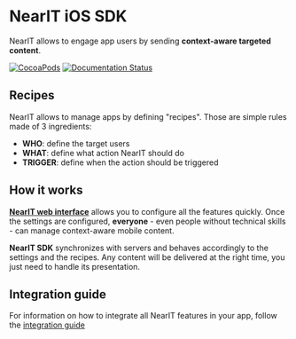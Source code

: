 # NearIT iOS SDK

NearIT allows to engage app users by sending **context-aware targeted content**.

[![CocoaPods](https://img.shields.io/cocoapods/v/NearITSDKSwift.svg)](https://cocoapods.org/pods/NearITSDKSwift)
[![Documentation Status](https://img.shields.io/badge/docs-visit-brightgreen.svg)](https://docs.nearit.com/ios/installation/)

## Recipes

NearIT allows to manage apps by defining "recipes". Those are simple rules made of 3 ingredients:

* **WHO**: define the target users
* **WHAT**: define what action NearIT should do
* **TRIGGER**: define when the action should be triggered

## How it works

[**NearIT web interface**](https://go.nearit.com/) allows you to configure all the features quickly.
Once the settings are configured, **everyone** - even people without technical skills - can manage context-aware mobile content.

**NearIT SDK** synchronizes with servers and behaves accordingly to the settings and the recipes. Any content will be delivered at the right time, you just need to handle its presentation.

## Integration guide

For information on how to integrate all NearIT features in your app, follow the [integration guide](https://docs.nearit.com/ios/installation/)
